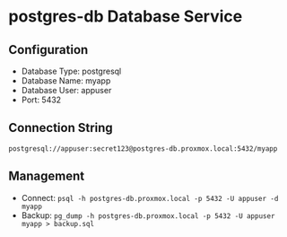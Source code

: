 # postgres-db Database Service

## Configuration
- Database Type: postgresql
- Database Name: myapp
- Database User: appuser
- Port: 5432

## Connection String
```
postgresql://appuser:secret123@postgres-db.proxmox.local:5432/myapp
```

## Management
- Connect: `psql -h postgres-db.proxmox.local -p 5432 -U appuser -d myapp`
- Backup: `pg_dump -h postgres-db.proxmox.local -p 5432 -U appuser myapp > backup.sql`
